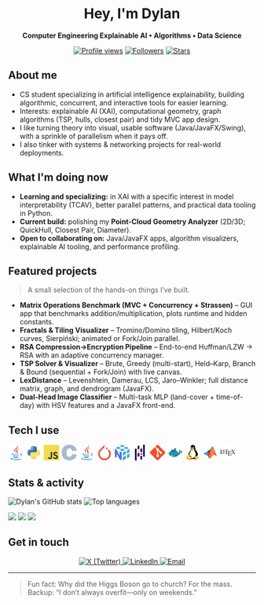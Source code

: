<!-- Profile README – Dylan Canning Garcia -->
<!-- Tip: replace any REPO_NAME placeholders with the real repo slugs. -->

<div align="center">

# Hey, I'm **Dylan**  
**Computer Engineering  Explainable AI • Algorithms • Data Science**  

[![Profile views](https://komarev.com/ghpvc/?username=dylanluigi&label=Views&color=0e75b6&style=flat)](https://github.com/dylanluigi)
[![Followers](https://img.shields.io/github/followers/dylanluigi?style=flat&color=0e75b6)](https://github.com/dylanluigi?tab=followers)
[![Stars](https://img.shields.io/github/stars/dylanluigi?affiliations=OWNER&style=flat&color=0e75b6)](https://github.com/dylanluigi?tab=repositories)

</div>

## About me
- CS student specializing in artificial intelligence explainability, building algorithmic, concurrent, and interactive tools for easier learning.
- Interests: explainable AI (XAI), computational geometry, graph algorithms (TSP, hulls, closest pair) and tidy MVC app design.
- I like turning theory into visual, usable software (Java/JavaFX/Swing), with a sprinkle of parallelism when it pays off.
- I also tinker with systems & networking projects for real-world deployments.

## What I'm doing now
- **Learning and specializing:** in XAI with a specific interest in model interpretability (TCAV), better parallel patterns, and practical data tooling in Python.
- **Current build:** polishing my **Point-Cloud Geometry Analyzer** (2D/3D; QuickHull, Closest Pair, Diameter).
- **Open to collaborating on:** Java/JavaFX apps, algorithm visualizers, explainable AI tooling, and performance profiling.

## Featured projects
> A small selection of the hands-on things I’ve built.  

- **Matrix Operations Benchmark (MVC + Concurrency + Strassen)** – GUI app that benchmarks addition/multiplication, plots runtime and hidden constants.
- **Fractals & Tiling Visualizer** – Tromino/Domino tiling, Hilbert/Koch curves, Sierpiński; animated or Fork/Join parallel.
- **RSA Compression→Encryption Pipeline** – End-to-end Huffman/LZW → RSA with an adaptive concurrency manager.
- **TSP Solver & Visualizer** – Brute, Greedy (multi-start), Held–Karp, Branch & Bound (sequential + Fork/Join) with live canvas.
- **LexDistance** – Levenshtein, Damerau, LCS, Jaro–Winkler; full distance matrix, graph, and dendrogram (JavaFX).
- **Dual-Head Image Classifier** – Multi-task MLP (land-cover + time-of-day) with HSV features and a JavaFX front-end.

<!-- Optional: show repo cards (swap REPO_NAME with actual repo slugs)
<p align="left">
  <a href="https://github.com/dylanluigi/REPO_NAME"><img src="https://github-readme-stats-irl0gznnj-dylanluigis-projects.vercel.app/api/pin/?username=dylanluigi&repo=REPO_NAME&theme=default" /></a>
  <a href="https://github.com/dylanluigi/REPO_NAME"><img src="https://github-readme-stats-irl0gznnj-dylanluigis-projects.vercel.app/api/pin/?username=dylanluigi&repo=REPO_NAME&theme=default" /></a>
</p>
-->

## Tech I use
<p align="left">
  <!-- Languages -->
  <img src="https://raw.githubusercontent.com/devicons/devicon/master/icons/java/java-original.svg" alt="Java" height="32"/>
  <img src="https://raw.githubusercontent.com/devicons/devicon/master/icons/python/python-original.svg" alt="Python" height="32"/>
  <img src="https://raw.githubusercontent.com/devicons/devicon/master/icons/javascript/javascript-original.svg" alt="JavaScript" height="32"/>
  <img src="https://raw.githubusercontent.com/devicons/devicon/master/icons/c/c-original.svg" alt="C" height="32"/>
  <!-- UI / Frameworks -->
  <img src="https://raw.githubusercontent.com/devicons/devicon/master/icons/java/java-original.svg" alt="JavaFX/Swing" title="JavaFX/Swing" height="32"/>
  <!-- Data / ML -->
  <img src="https://raw.githubusercontent.com/devicons/devicon/master/icons/pytorch/pytorch-original.svg" alt="PyTorch" height="32"/>
  <img src="https://raw.githubusercontent.com/devicons/devicon/master/icons/numpy/numpy-original.svg" alt="NumPy" height="32"/>
  <img src="https://raw.githubusercontent.com/devicons/devicon/master/icons/pandas/pandas-original.svg" alt="pandas" height="32"/>
  <!-- Tools -->
  <img src="https://raw.githubusercontent.com/devicons/devicon/master/icons/git/git-original.svg" alt="Git" height="32"/>
  <img src="https://raw.githubusercontent.com/devicons/devicon/master/icons/docker/docker-original.svg" alt="Docker" height="32"/>
  <img src="https://raw.githubusercontent.com/devicons/devicon/master/icons/linux/linux-original.svg" alt="Linux" height="32"/>
  <img src="https://raw.githubusercontent.com/devicons/devicon/master/icons/matlab/matlab-original.svg" alt="MATLAB" height="32"/>
  <img src="https://raw.githubusercontent.com/devicons/devicon/master/icons/latex/latex-original.svg" alt="LaTeX" height="32"/>
</p>

## Stats & activity
<p align="left">
  <img height="170" src="https://github-readme-stats-six-umber-68.vercel.app/api?username=dylanluigi&show_icons=true&count_private=true&include_all_commits=true&theme=merko" alt="Dylan's GitHub stats" />
  <img height="170" src="https://github-readme-stats-six-umber-68.vercel.app/api/top-langs?username=dylanluigi&layout=compact&langs_count=10" alt="Top languages" />
</p>
<p align="left">
  <a href="https://github.com/dylanluigi/Testing-with-Concept-Activation-Vectors"><img src="https://github-readme-stats-six-umber-68.vercel.app/api/pin/?username=dylanluigi&repo=YOUR_REPO_NAME_1&theme=default" /></a>
  <a href="https://github.com/dylanluigi/Dual-Landscape-Classifier-Multi-Head-NN"><img src="https://github-readme-stats-six-umber-68.vercel.app/api/pin/?username=dylanluigi&repo=YOUR_REPO_NAME_2&theme=default" /></a>
  <a href="https://github.com/dylanluigi/Point-Cluster-Distance-Calculations-and-Visualizer"><img src="https://github-readme-stats-six-umber-68.vercel.app/api/pin/?username=dylanluigi&repo=YOUR_REPO_NAME_2&theme=default" /></a>
</p>


<!-- Optional trophies (can be noisy; keep if you like) -->
<!--
<p align="left">
  <a href="https://github.com/ryo-ma/github-profile-trophy">
    <img src="https://github-profile-trophy.vercel.app/?username=dylanluigi&margin-w=8&margin-h=8&column=7" alt="trophies"/>
  </a>
</p>
-->

## Get in touch


<p align="center">
  <a href="https://twitter.com/dylanluigi2" target="_blank">
    <img src="https://img.shields.io/badge/X-@dylanluigi2-000?logo=x&logoColor=white&style=for-the-badge" alt="X (Twitter)">
  </a>
  <a href="https://www.linkedin.com/in/dylan-canning/" target="_blank">
    <img src="https://img.shields.io/badge/LinkedIn-Dylan%20Canning-0A66C2?logo=linkedin&logoColor=white&style=for-the-badge" alt="LinkedIn">
  </a>
  <a href="mailto:dylanluigicg@gmail.com">
    <img src="https://img.shields.io/badge/Email-dylanluigicg%40gmail.com-D14836?logo=gmail&logoColor=white&style=for-the-badge" alt="Email">
  </a>
</p>

---


>  Fun fact: Why did the Higgs Boson go to church? For the mass.  
>  Backup: “I don’t always overfit—only on weekends.”

<!-- Extras you can enable later:
1) Contribution snake (requires a GitHub Action):
   https://github.com/Platane/snk
2) 3D profile contributions:
   https://github.com/yoshi389111/github-profile-3d-contrib
3) Typing SVG headline:
   https://readme-typing-svg.demolab.com
-->
